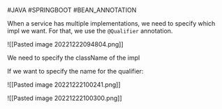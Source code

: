#JAVA #SPRINGBOOT #BEAN_ANNOTATION

When a service has multiple implementations, we need to specify which impl we want. For that, we use the `@Qualifier` annotation.

![[Pasted image 20221222094804.png]]

We need to specify the className of the impl

If we want to specify the name for the qualifier:

![[Pasted image 20221222100241.png]]

![[Pasted image 20221222100300.png]]

